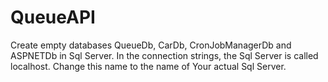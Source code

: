 # QueueAPI
Create empty databases QueueDb, CarDb, CronJobManagerDb and ASPNETDb in Sql Server. In the connection strings, the Sql Server is called localhost. Change this name to the name of Your actual Sql Server.

